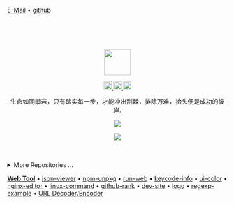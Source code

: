[E-Mail](mailto:952750120@qq.com) • [github](https://github.com/zouhuigang)

<div align="center">
  <br>
  <br>
  <br>
  <br>
  <a href="https://github.com/zouhuigang">
    <img width="60" height="60" src="https://avatars.githubusercontent.com/u/15059874?v=4" />
  </a>
  <br>
  <p>
    <a href="http://weibo.com/pc175">
      <img width="18" height="18" src="https://raw.githubusercontent.com/jaywcjlove/jaywcjlove/master/imgs/weibo.svg?sanitize=true" />
    </a>
    <a href="https://twitter.com/jaywcjlove">
      <img width="18" height="18" src="https://raw.githubusercontent.com/jaywcjlove/jaywcjlove/master/imgs/twitter.svg?sanitize=true" />
    </a>
    <a href="mailto:wowohoo@qq.com">
      <img width="18" height="18" src="https://raw.githubusercontent.com/jaywcjlove/jaywcjlove/master/imgs/mail.svg?sanitize=true" />
    </a>
  </p>
  <p>生命如同攀岩，只有踏实每一步，才能冲出荆棘，排除万难，抬头便是成功的彼岸.</p>
  <p>
    <a href="https://wangchujiang.com/">
      <img src="https://github-readme-stats.vercel.app/api?username=jaywcjlove&show_icons=true&icon_color=805AD5&text_color=718096&bg_color=ffffff&hide_title=true&hide_border=true&hide=contribs,issues" />
    </a>
  </p>
  
  <p>
    <a href="https://wangchujiang.com/">
      <img src="https://github-profile-trophy.vercel.app/?username=jaywcjlove&theme=flat&title=Stars,Followers,Commit,MultiLanguage&margin-w=5&row=1&column=4" />
    </a>
  </p>
  
  <br>
  <br>
</div>

<details>
<summary>More Repositories ...</summary>

<!--repos-handbook-start-->

project | homepage | stars | last commit | downloads | version 
:--- | --- | :--- | :--- | :--- | :--- 
[awesome-mac](https://github.com/jaywcjlove/awesome-mac) | [`#homepage`](https://git.io/macx) | [![GitHub stars](https://img.shields.io/github/stars/jaywcjlove/awesome-mac?style=flat)](https://github.com/jaywcjlove/awesome-mac/stargazers) | [![GitHub last commit](https://img.shields.io/github/last-commit/jaywcjlove/awesome-mac?style=flat&label=last)](https://github.com/jaywcjlove/awesome-mac/commits) | [![NPM Downloads](https://img.shields.io/npm/dm/awesome-mac.svg?label=&logo=npm&style=flat&labelColor=ffacab&color=dd4e4c)](https://www.npmjs.com/package/awesome-mac) | [![npm version](https://img.shields.io/npm/v/awesome-mac.svg?logo=npm)](https://www.npmjs.com/package/awesome-mac)
[handbook](https://github.com/jaywcjlove/handbook) | [`#homepage`](https://jaywcjlove.github.io/handbook) | [![GitHub stars](https://img.shields.io/github/stars/jaywcjlove/handbook?style=flat)](https://github.com/jaywcjlove/handbook/stargazers) | [![GitHub last commit](https://img.shields.io/github/last-commit/jaywcjlove/handbook?style=flat&label=last)](https://github.com/jaywcjlove/handbook/commits) | - | ![GitHub package version](https://img.shields.io/github/v/tag/jaywcjlove/handbook?style=flat&label=&labelColor=555&logo=github)
[mysql-tutorial](https://github.com/jaywcjlove/mysql-tutorial) | [`#homepage`](https://jaywcjlove.github.io/mysql-tutorial) | [![GitHub stars](https://img.shields.io/github/stars/jaywcjlove/mysql-tutorial?style=flat)](https://github.com/jaywcjlove/mysql-tutorial/stargazers) | [![GitHub last commit](https://img.shields.io/github/last-commit/jaywcjlove/mysql-tutorial?style=flat&label=last)](https://github.com/jaywcjlove/mysql-tutorial/commits) | - | ![GitHub package version](https://img.shields.io/github/v/tag/jaywcjlove/mysql-tutorial?style=flat&label=&labelColor=555&logo=github)
[awesome-uikit](https://github.com/jaywcjlove/awesome-uikit) | [`#homepage`](https://jaywcjlove.github.io/awesome-uikit) | [![GitHub stars](https://img.shields.io/github/stars/jaywcjlove/awesome-uikit?style=flat)](https://github.com/jaywcjlove/awesome-uikit/stargazers) | [![GitHub last commit](https://img.shields.io/github/last-commit/jaywcjlove/awesome-uikit?style=flat&label=last)](https://github.com/jaywcjlove/awesome-uikit/commits) | - | ![GitHub package version](https://img.shields.io/github/v/tag/jaywcjlove/awesome-uikit?style=flat&label=&labelColor=555&logo=github)
[nginx-tutorial](https://github.com/jaywcjlove/nginx-tutorial) | [`#homepage`](https://jaywcjlove.github.io/nginx-tutorial) | [![GitHub stars](https://img.shields.io/github/stars/jaywcjlove/nginx-tutorial?style=flat)](https://github.com/jaywcjlove/nginx-tutorial/stargazers) | [![GitHub last commit](https://img.shields.io/github/last-commit/jaywcjlove/nginx-tutorial?style=flat&label=last)](https://github.com/jaywcjlove/nginx-tutorial/commits) | - | ![GitHub package version](https://img.shields.io/github/v/tag/jaywcjlove/nginx-tutorial?style=flat&label=&labelColor=555&logo=github)
[docker-tutorial](https://github.com/jaywcjlove/docker-tutorial) | [`#homepage`](https://jaywcjlove.github.io/docker-tutorial) | [![GitHub stars](https://img.shields.io/github/stars/jaywcjlove/docker-tutorial?style=flat)](https://github.com/jaywcjlove/docker-tutorial/stargazers) | [![GitHub last commit](https://img.shields.io/github/last-commit/jaywcjlove/docker-tutorial?style=flat&label=last)](https://github.com/jaywcjlove/docker-tutorial/commits) | - | ![GitHub package version](https://img.shields.io/github/v/tag/jaywcjlove/docker-tutorial?style=flat&label=&labelColor=555&logo=github)
[golang-tutorial](https://github.com/jaywcjlove/golang-tutorial) | [`#homepage`](https://jaywcjlove.github.io/golang-tutorial) | [![GitHub stars](https://img.shields.io/github/stars/jaywcjlove/golang-tutorial?style=flat)](https://github.com/jaywcjlove/golang-tutorial/stargazers) | [![GitHub last commit](https://img.shields.io/github/last-commit/jaywcjlove/golang-tutorial?style=flat&label=last)](https://github.com/jaywcjlove/golang-tutorial/commits) | - | 
[shell-tutorial](https://github.com/jaywcjlove/shell-tutorial) | [`#homepage`](https://jaywcjlove.github.io/shell-tutorial) | [![GitHub stars](https://img.shields.io/github/stars/jaywcjlove/shell-tutorial?style=flat)](https://github.com/jaywcjlove/shell-tutorial/stargazers) | [![GitHub last commit](https://img.shields.io/github/last-commit/jaywcjlove/shell-tutorial?style=flat&label=last)](https://github.com/jaywcjlove/shell-tutorial/commits) | - | ![GitHub package version](https://img.shields.io/github/v/tag/jaywcjlove/shell-tutorial?style=flat&label=&labelColor=555&logo=github)

[regexp-example](https://github.com/jaywcjlove/regexp-example) | [`#homepage`](https://jaywcjlove.github.io/regexp-example) | [![GitHub stars](https://img.shields.io/github/stars/jaywcjlove/regexp-example?style=flat)](https://github.com/jaywcjlove/regexp-example/stargazers) | [![GitHub last commit](https://img.shields.io/github/last-commit/jaywcjlove/regexp-example?style=flat&label=last)](https://github.com/jaywcjlove/regexp-example/commits) | - | ![GitHub package version](https://img.shields.io/github/v/tag/jaywcjlove/regexp-example?style=flat&label=&labelColor=555&logo=github)
[swiftui-example](https://github.com/jaywcjlove/swiftui-example) | [`#homepage`](https://jaywcjlove.github.io/swiftui-example) | [![GitHub stars](https://img.shields.io/github/stars/jaywcjlove/swiftui-example?style=flat)](https://github.com/jaywcjlove/swiftui-example/stargazers) | [![GitHub last commit](https://img.shields.io/github/last-commit/jaywcjlove/swiftui-example?style=flat&label=last)](https://github.com/jaywcjlove/swiftui-example/commits) | - | ![GitHub package version](https://img.shields.io/github/v/tag/jaywcjlove/swiftui-example?style=flat&label=&labelColor=555&logo=github)
[swift-tutorial](https://github.com/jaywcjlove/swift-tutorial) | [`#homepage`](https://jaywcjlove.github.io/swift-tutorial) | [![GitHub stars](https://img.shields.io/github/stars/jaywcjlove/swift-tutorial?style=flat)](https://github.com/jaywcjlove/swift-tutorial/stargazers) | [![GitHub last commit](https://img.shields.io/github/last-commit/jaywcjlove/swift-tutorial?style=flat&label=last)](https://github.com/jaywcjlove/swift-tutorial/commits) | - | ![GitHub package version](https://img.shields.io/github/v/tag/jaywcjlove/swift-tutorial?style=flat&label=&labelColor=555&logo=github)
[c-tutorial](https://github.com/jaywcjlove/c-tutorial) | [`#homepage`](https://jaywcjlove.github.io/c-tutorial) | [![GitHub stars](https://img.shields.io/github/stars/jaywcjlove/c-tutorial?style=flat)](https://github.com/jaywcjlove/c-tutorial/stargazers) | [![GitHub last commit](https://img.shields.io/github/last-commit/jaywcjlove/c-tutorial?style=flat&label=last)](https://github.com/jaywcjlove/c-tutorial/commits) | - | ![GitHub package version](https://img.shields.io/github/v/tag/jaywcjlove/c-tutorial?style=flat&label=&labelColor=555&logo=github)


<!--repos-handbook-end-->

<!--repos-start-->

project | homepage | stars | last commit | downloads | version 
:--- | --- | :--- | :--- | :--- | :--- 
[linux-command](https://github.com/jaywcjlove/linux-command) | [`#homepage`](https://jaywcjlove.github.io/linux-command) | [![GitHub stars](https://img.shields.io/github/stars/jaywcjlove/linux-command?style=flat)](https://github.com/jaywcjlove/linux-command/stargazers) | [![GitHub last commit](https://img.shields.io/github/last-commit/jaywcjlove/linux-command?style=flat&label=last)](https://github.com/jaywcjlove/linux-command/commits) | [![NPM Downloads](https://img.shields.io/npm/dm/linux-command.svg?label=&logo=npm&style=flat&labelColor=ffacab&color=dd4e4c)](https://www.npmjs.com/package/linux-command) | [![npm version](https://img.shields.io/npm/v/linux-command.svg?logo=npm)](https://www.npmjs.com/package/linux-command)
[hotkeys](https://github.com/jaywcjlove/hotkeys) | [`#homepage`](https://git.io/hotkeys.js) | [![GitHub stars](https://img.shields.io/github/stars/jaywcjlove/hotkeys?style=flat)](https://github.com/jaywcjlove/hotkeys/stargazers) | [![GitHub last commit](https://img.shields.io/github/last-commit/jaywcjlove/hotkeys?style=flat&label=last)](https://github.com/jaywcjlove/hotkeys/commits) | [![NPM Downloads](https://img.shields.io/npm/dm/hotkeys-js.svg?label=&logo=npm&style=flat&labelColor=ffacab&color=dd4e4c)](https://www.npmjs.com/package/hotkeys-js) | [![npm version](https://img.shields.io/npm/v/hotkeys-js.svg?logo=npm)](https://www.npmjs.com/package/hotkeys-js)
[github-rank](https://github.com/jaywcjlove/github-rank) | [`#homepage`](http://jaywcjlove.github.io/github-rank) | [![GitHub stars](https://img.shields.io/github/stars/jaywcjlove/github-rank?style=flat)](https://github.com/jaywcjlove/github-rank/stargazers) | [![GitHub last commit](https://img.shields.io/github/last-commit/jaywcjlove/github-rank?style=flat&label=last)](https://github.com/jaywcjlove/github-rank/commits) | [![NPM Downloads](https://img.shields.io/npm/dm/@wcj/github-rank.svg?label=&logo=npm&style=flat&labelColor=ffacab&color=dd4e4c)](https://www.npmjs.com/package/@wcj/github-rank) | [![npm version](https://img.shields.io/npm/v/@wcj/github-rank.svg?logo=npm)](https://www.npmjs.com/package/@wcj/github-rank)
[iNotify](https://github.com/jaywcjlove/iNotify) | [`#homepage`](https://git.io/iNotify) | [![GitHub stars](https://img.shields.io/github/stars/jaywcjlove/iNotify?style=flat)](https://github.com/jaywcjlove/iNotify/stargazers) | [![GitHub last commit](https://img.shields.io/github/last-commit/jaywcjlove/iNotify?style=flat&label=last)](https://github.com/jaywcjlove/iNotify/commits) | [![NPM Downloads](https://img.shields.io/npm/dm/@wcjiang/notify.svg?label=&logo=npm&style=flat&labelColor=ffacab&color=dd4e4c)](https://www.npmjs.com/package/@wcjiang/notify) | [![npm version](https://img.shields.io/npm/v/@wcjiang/notify.svg?logo=npm)](https://www.npmjs.com/package/@wcjiang/notify)
[oscnews](https://github.com/jaywcjlove/oscnews) | [`#homepage`](https://chrome.google.com/webstore/detail/oscnews/iheapfheanfjcemgneblljhaebonakbg) | [![GitHub stars](https://img.shields.io/github/stars/jaywcjlove/oscnews?style=flat)](https://github.com/jaywcjlove/oscnews/stargazers) | [![GitHub last commit](https://img.shields.io/github/last-commit/jaywcjlove/oscnews?style=flat&label=last)](https://github.com/jaywcjlove/oscnews/commits) | - | ![GitHub package version](https://img.shields.io/github/v/tag/jaywcjlove/oscnews?style=flat&label=&labelColor=555&logo=github)
[vim-web](https://github.com/jaywcjlove/vim-web) | [`#homepage`](https://jaywcjlove.github.io/vim-web) | [![GitHub stars](https://img.shields.io/github/stars/jaywcjlove/vim-web?style=flat)](https://github.com/jaywcjlove/vim-web/stargazers) | [![GitHub last commit](https://img.shields.io/github/last-commit/jaywcjlove/vim-web?style=flat&label=last)](https://github.com/jaywcjlove/vim-web/commits) | - | ![GitHub package version](https://img.shields.io/github/v/tag/jaywcjlove/vim-web?style=flat&label=&labelColor=555&logo=github)
[map-manager-report-location](https://github.com/jaywcjlove/map-manager-report-location) | - | [![GitHub stars](https://img.shields.io/github/stars/jaywcjlove/map-manager-report-location?style=flat)](https://github.com/jaywcjlove/map-manager-report-location/stargazers) | [![GitHub last commit](https://img.shields.io/github/last-commit/jaywcjlove/map-manager-report-location?style=flat&label=last)](https://github.com/jaywcjlove/map-manager-report-location/commits) | - | ![GitHub package version](https://img.shields.io/github/v/tag/jaywcjlove/map-manager-report-location?style=flat&label=&labelColor=555&logo=github)

<!--repos-end-->

  <img src="https://profile-counter.glitch.me/jaywcjlove/count.svg" />
  <img src="https://komarev.com/ghpvc/?username=jaywcjlove&color=green" />

</details>

[**Web Tool**](https://jaywcjlove.github.io/tools) • 
[json-viewer](https://uiwjs.github.io/json-viewer/) • 
[npm-unpkg](https://uiwjs.github.io/npm-unpkg/) • 
[run-web](https://uiwjs.github.io/react-run-web/) • 
[keycode-info](https://uiwjs.github.io/keycode-info/) • 
[ui-color](https://uiwjs.github.io/ui-color/) • 
[nginx-editor](https://jaywcjlove.github.io/nginx-editor/) • 
[linux-command](https://jaywcjlove.github.io/linux-command/) • 
[github-rank](https://jaywcjlove.github.io/github-rank/) • 
[dev-site](https://jaywcjlove.github.io/dev-site/) • 
[logo](https://jaywcjlove.github.io/logo/) • 
[regexp-example](https://jaywcjlove.github.io/regexp-example) • 
[URL Decoder/Encoder](https://jaywcjlove.github.io/url-encode)

